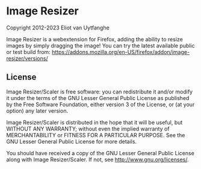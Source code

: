 # Image Resizer

Copyright 2012-2023 Eliot van Uytfanghe

Image Resizer is a webextension for Firefox, adding the ability to resize images by simply dragging the image!
You can try the latest available public or test build from: <https://addons.mozilla.org/en-US/firefox/addon/image-resizer/versions/>

## License

Image Resizer/Scaler is free software: you can redistribute it and/or modify
it under the terms of the GNU Lesser General Public License as published by
the Free Software Foundation, either version 3 of the License, or
(at your option) any later version.

Image Resizer/Scaler is distributed in the hope that it will be useful,
but WITHOUT ANY WARRANTY; without even the implied warranty of
MERCHANTABILITY or FITNESS FOR A PARTICULAR PURPOSE. See the
GNU Lesser General Public License for more details.

You should have received a copy of the GNU Lesser General Public License
along with Image Resizer/Scaler. If not, see <http://www.gnu.org/licenses/>.
